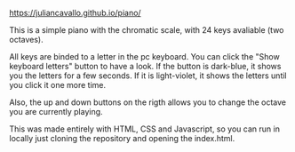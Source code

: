https://juliancavallo.github.io/piano/

This is a simple piano with the chromatic scale, with 24 keys avaliable (two octaves).

All keys are binded to a letter in the pc keyboard. You can click the "Show keyboard letters" button to have a look. If the button is dark-blue, it shows you the letters for a few seconds. If it is light-violet, it shows the letters until you click it one more time.

Also, the up and down buttons on the rigth allows you to change the octave you are currently playing.

This was made entirely with HTML, CSS and Javascript, so you can run in locally just cloning the repository and opening the index.html.
